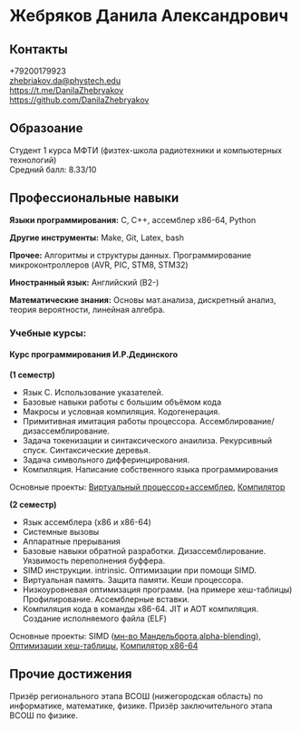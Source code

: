 # Жебряков Данила Александрович

## Контакты
+79200179923  
zhebriakov.da@phystech.edu  
https://t.me/DanilaZhebryakov  
https://github.com/DanilaZhebryakov

## Образоание
Студент 1 курса МФТИ (физтех-школа радиотехники и   компьютерных технологий)  
Средний балл: 8.33/10  
## Профессиональные навыки

**Языки программирования:** С, С++, ассемблер x86-64, Python

**Другие инструменты:** Make, Git, Latex, bash

**Прочее:** Алгоритмы и структуры данных. Программирование микроконтроллеров (AVR, PIC, STM8, STM32)

**Иностранный язык:** Английский (B2-)

**Математические знания:** Основы мат.анализа, дискретный анализ, теория вероятности, линейная алгебра.

### Учебные курсы:

#### Курс программирования И.Р.Дединского

**(1 семестр)**
- Язык С. Использование указателей.
- Базовые навыки работы с большим объёмом кода
- Макросы и условная компиляция. Кодогенерация.
- Примитивная имитация работы процессора. Ассемблирование/дизассемблирование.
- Задача токенизации и синтаксического анаилиза. Рекурсивный спуск. Синтаксические деревья.
- Задача символьного дифферинцирования.
- Компиляция. Написание собственного языка программирования  

Основные проекты: [Виртуальный процессор+ассемблер](https://github.com/DanilaZhebryakov/Proc), [Компилятор](https://github.com/DanilaZhebryakov/compile)

**(2 семестр)**
- Язык ассемблера (x86 и x86-64)
- Системные вызовы
- Аппаратные прерывания
- Базовые навыки обратной разработки. Дизассемблирование. Уязвимость переполнения буффера.
- SIMD инструкции. intrinsic. Оптимизации при помощи SIMD.
- Виртуальная память. Защита памяти. Кеши процессора.
- Низкоуровневая оптимизация программ. (на примере хеш-таблицы) Профилирование. Ассемблерные вставки. 
- Компиляция кода в команды x86-64. JIT и AOT компиляция. Создание исполняемого файла (ELF)

Основные проекты: SIMD ([мн-во Мандельброта](https://github.com/DanilaZhebryakov/avxtest),[alpha-blending](https://github.com/DanilaZhebryakov/alpha-blending)), [Оптимизации хеш-таблицы](https://github.com/DanilaZhebryakov/hashtable), [Компилятор x86-64](https://github.com/DanilaZhebryakov/compile_binary)

## Прочие достижения

Призёр регионального этапа ВСОШ (нижегородская область) по информатике, математике, физике.
Призёр заключительного этапа ВСОШ по физике.

